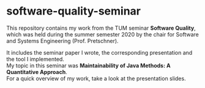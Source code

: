 # software-quality-seminar

This repository contains my work from the TUM seminar **Software Quality**, which was held during the summer semester 2020 by the chair for Software and Systems Engineering (Prof. Pretschner).  

It includes the seminar paper I wrote, the corresponding presentation and the tool I implemented.  
My topic in this seminar was **Maintainability of Java Methods: A Quantitative Approach**.  
For a quick overview of my work, take a look at the presentation slides.
